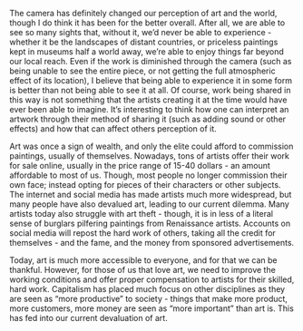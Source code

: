 The camera has definitely changed our perception of art and the world, though I do think it has been for the better overall. After all, we are able to see so many sights that, without it, we’d never be able to experience - whether it be the landscapes of distant countries, or priceless paintings kept in museums half a world away, we’re able to enjoy things far beyond our local reach. Even if the work is diminished through the camera (such as being unable to see the entire piece, or not getting the full atmospheric effect of its location), I believe that being able to experience it in some form is better than not being able to see it at all. Of course, work being shared in this way is not something that the artists creating it at the time would have ever been able to imagine. It’s interesting to think how one can interpret an artwork through their method of sharing it (such as adding sound or other effects) and how that can affect others perception of it. 

Art was once a sign of wealth, and only the elite could afford to commission paintings, usually of themselves. Nowadays, tons of artists offer their work for sale online, usually in the price range of 15-40 dollars - an amount affordable to most of us. Though, most people no longer commission their own face; instead opting for pieces of their characters or other subjects. The internet and social media has made artists much more widespread, but many people have also devalued art, leading to our current dilemma. Many artists today also struggle with art theft - though, it is in less of a literal sense of burglars pilfering paintings from Renaissance artists. Accounts on social media will repost the hard work of others, taking all the credit for themselves - and the fame, and the money from sponsored advertisements. 

Today, art is much more accessible to everyone, and for that we can be thankful. However, for those of us that love art, we need to improve the working conditions and offer proper compensation to artists for their skilled, hard work. Capitalism has placed much focus on other disciplines as they are seen as “more productive” to society - things that make more product, more customers, more money are seen as “more important” than art is. This has fed into our current devaluation of art. 
